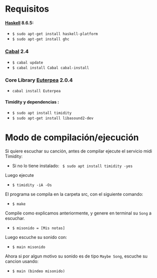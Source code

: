 # Requisitos

#### [Haskell](https://www.haskell.org/) 8.6.5:
* `$ sudo apt-get install haskell-platform`
* `$ sudo apt-get install ghc`

### [Cabal](https://www.haskell.org/cabal/) 2.4
* `$ cabal update`
* `$ cabal install Cabal cabal-install`

### Core Library [Euterpea](http://euterpea.com/) 2.0.4
*  `cabal install Euterpea`

#### Timidity y dependencias :
* `$ sudo apt install timidity`
* `$ sudo apt-get install libasound2-dev`


# Modo de compilación/ejecución

Si quiere escuchar su canción, antes de compilar ejecute el servicio midi Timidity:
* Si no lo tiene instalado:  ``` $ sudo apt install timidity -yes```

Luego ejecute

* `$ timidity -iA -Os`

El programa se compila en la carpeta src, con el siguiente comando:
* `$ make`

Compile como explicamos anteriormente, y genere en terminal su `Song` a escuchar.
* `$ misonido = [Mis notas]`

Luego escuche su sonido con:
* `$ main misonido`

Ahora si por algun motivo su sonido es de tipo `Maybe Song`, escuche su cancion usando:
* `$ main (bindeo misonido)`
